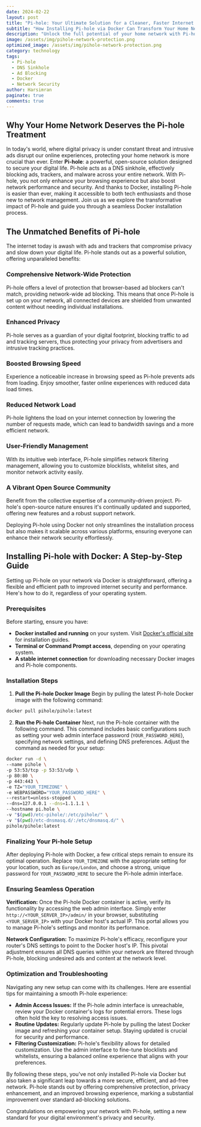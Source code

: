 ```yaml
---
date: 2024-02-22
layout: post
title: "Pi-hole: Your Ultimate Solution for a Cleaner, Faster Internet Experience"
subtitle: "How Installing Pi-hole via Docker Can Transform Your Home Network"
description: "Unlock the full potential of your home network with Pi-hole, the open-source software that blocks ads, trackers, and malware domains on all your devices. This guide walks you through the simple steps of installing Pi-hole using Docker, ensuring a secure, ad-free internet experience without the hassle."
image: /assets/img/pihole-network-protection.png
optimized_image: /assets/img/pihole-network-protection.png
category: technology
tags:
  - Pi-hole
  - DNS Sinkhole
  - Ad Blocking
  - Docker
  - Network Security
author: Harsimran
paginate: true
comments: true
---
```


## Why Your Home Network Deserves the Pi-hole Treatment

In today's world, where digital privacy is under constant threat and intrusive ads disrupt our online experiences, protecting your home network is more crucial than ever. Enter **Pi-hole**: a powerful, open-source solution designed to secure your digital life. Pi-hole acts as a DNS sinkhole, effectively blocking ads, trackers, and malware across your entire network. With Pi-hole, you not only enhance your browsing experience but also boost network performance and security. And thanks to Docker, installing Pi-hole is easier than ever, making it accessible to both tech enthusiasts and those new to network management. Join us as we explore the transformative impact of Pi-hole and guide you through a seamless Docker installation process.

## **The Unmatched Benefits of Pi-hole**

The internet today is awash with ads and trackers that compromise privacy and slow down your digital life. Pi-hole stands out as a powerful solution, offering unparalleled benefits:

### **Comprehensive Network-Wide Protection**
Pi-hole offers a level of protection that browser-based ad blockers can't match, providing network-wide ad blocking. This means that once Pi-hole is set up on your network, all connected devices are shielded from unwanted content without needing individual installations.

### **Enhanced Privacy**
Pi-hole serves as a guardian of your digital footprint, blocking traffic to ad and tracking servers, thus protecting your privacy from advertisers and intrusive tracking practices.

### **Boosted Browsing Speed**
Experience a noticeable increase in browsing speed as Pi-hole prevents ads from loading. Enjoy smoother, faster online experiences with reduced data load times.

### **Reduced Network Load**
Pi-hole lightens the load on your internet connection by lowering the number of requests made, which can lead to bandwidth savings and a more efficient network.

### **User-Friendly Management**
With its intuitive web interface, Pi-hole simplifies network filtering management, allowing you to customize blocklists, whitelist sites, and monitor network activity easily.

### **A Vibrant Open Source Community**
Benefit from the collective expertise of a community-driven project. Pi-hole's open-source nature ensures it's continually updated and supported, offering new features and a robust support network.

Deploying Pi-hole using Docker not only streamlines the installation process but also makes it scalable across various platforms, ensuring everyone can enhance their network security effortlessly.

## **Installing Pi-hole with Docker: A Step-by-Step Guide**

Setting up Pi-hole on your network via Docker is straightforward, offering a flexible and efficient path to improved internet security and performance. Here's how to do it, regardless of your operating system.

### **Prerequisites**

Before starting, ensure you have:
- **Docker installed and running** on your system. Visit [Docker's official site](https://www.docker.com/get-started) for installation guides.
- **Terminal or Command Prompt access**, depending on your operating system.
- **A stable internet connection** for downloading necessary Docker images and Pi-hole components.

### **Installation Steps**

1. **Pull the Pi-hole Docker Image**
   Begin by pulling the latest Pi-hole Docker image with the following command:

```bash
docker pull pihole/pihole:latest
```

2. **Run the Pi-hole Container**
Next, run the Pi-hole container with the following command. This command includes basic configurations such as setting your web admin interface password (`YOUR_PASSWORD_HERE`), specifying network settings, and defining DNS preferences. Adjust the command as needed for your setup:

```bash
docker run -d \
--name pihole \
-p 53:53/tcp -p 53:53/udp \
-p 80:80 \
-p 443:443 \
-e TZ="YOUR_TIMEZONE" \
-e WEBPASSWORD="YOUR_PASSWORD_HERE" \
--restart=unless-stopped \
--dns=127.0.0.1 --dns=1.1.1.1 \
--hostname pi.hole \
-v "$(pwd)/etc-pihole/:/etc/pihole/" \
-v "$(pwd)/etc-dnsmasq.d/:/etc/dnsmasq.d/" \
pihole/pihole:latest
```
### **Finalizing Your Pi-hole Setup**

After deploying Pi-hole with Docker, a few critical steps remain to ensure its optimal operation. Replace `YOUR_TIMEZONE` with the appropriate setting for your location, such as `Europe/London`, and choose a strong, unique password for `YOUR_PASSWORD_HERE` to secure the Pi-hole admin interface.

### **Ensuring Seamless Operation**

**Verification:** Once the Pi-hole Docker container is active, verify its functionality by accessing the web admin interface. Simply enter `http://<YOUR_SERVER_IP>/admin/` in your browser, substituting `<YOUR_SERVER_IP>` with your Docker host's actual IP. This portal allows you to manage Pi-hole's settings and monitor its performance.

**Network Configuration:** To maximize Pi-hole's efficacy, reconfigure your router's DNS settings to point to the Docker host's IP. This pivotal adjustment ensures all DNS queries within your network are filtered through Pi-hole, blocking undesired ads and content at the network level.

### **Optimization and Troubleshooting**

Navigating any new setup can come with its challenges. Here are essential tips for maintaining a smooth Pi-hole experience:

- **Admin Access Issues:** If the Pi-hole admin interface is unreachable, review your Docker container's logs for potential errors. These logs often hold the key to resolving access issues.
- **Routine Updates:** Regularly update Pi-hole by pulling the latest Docker image and refreshing your container setup. Staying updated is crucial for security and performance.
- **Filtering Customization:** Pi-hole's flexibility allows for detailed customization. Use the admin interface to fine-tune blocklists and whitelists, ensuring a balanced online experience that aligns with your preferences.

By following these steps, you've not only installed Pi-hole via Docker but also taken a significant leap towards a more secure, efficient, and ad-free network. Pi-hole stands out by offering comprehensive protection, privacy enhancement, and an improved browsing experience, marking a substantial improvement over standard ad-blocking solutions.

Congratulations on empowering your network with Pi-hole, setting a new standard for your digital environment's privacy and security.


